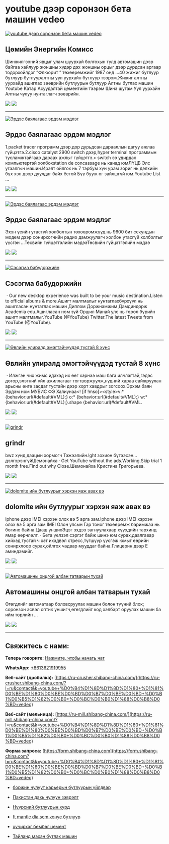 # youtube дээр соронзон бета машин vedeo

<a href="https://swt.shibang-china.com/?l=ru&img&k=youtube+%D0%B4%D1%8D%D1%8D%D1%80+%D1%81%D0%BE%D1%80%D0%BE%D0%BD%D0%B7%D0%BE%D0%BD+%D0%B1%D0%B5%D1%82%D0%B0+%D0%BC%D0%B0%D1%88%D0%B8%D0%BD+vedeo" target="_blank">![youtube дээр соронзон бета машин vedeo](http://static.shibang-china.com/all-800x300/729.jpg)</a>

## Цөмийн Энергийн Комисс
Шинжилгээний явцыг улам шуурхай болгохын тулд автомашин дээр байгаа хайлуур жоншны хүдэр дэх жоншны орцыг дээр дурдсан аргаар тодорхойлдог “Флюорит ” төхөөрөмжийг 1987 онд …40 жижиг бутлуур бутлуур бутлууралтны уул уурхайн бутлуур тээрэм.Жижиг алтны уурхайд ашиглах зөөврийн бутлуурын бутлуур Алтны бутлах машин Youtube Катар Асуудалтай цементийн тээрэм Шинэ шугам Уул уурхайн Алтны чулуу нунтаглагч зөөврийн.


<a href="https://whatsapp.shibangsoft.com/WhatsApp.php" target="_blank" title="WhatsApp">![](http://static.shibang-china.com/icon/whatsapp.png)</a> <a href="https://swt.shibang-china.com/?l=ru&icon&k=youtube+%D0%B4%D1%8D%D1%8D%D1%80+%D1%81%D0%BE%D1%80%D0%BE%D0%BD%D0%B7%D0%BE%D0%BD+%D0%B1%D0%B5%D1%82%D0%B0+%D0%BC%D0%B0%D1%88%D0%B8%D0%BD+vedeo" target="_blank">![](http://static.shibang-china.com/icon/chat-ru.png)</a>

---

<a href="https://swt.shibang-china.com/?l=ru&img&k=youtube+%D0%B4%D1%8D%D1%8D%D1%80+%D1%81%D0%BE%D1%80%D0%BE%D0%BD%D0%B7%D0%BE%D0%BD+%D0%B1%D0%B5%D1%82%D0%B0+%D0%BC%D0%B0%D1%88%D0%B8%D0%BD+vedeo" target="_blank">![Эрдэс баялагаас эрдэм мэдлэг](http://static.shibang-china.com/all-800x300/1254.jpg)</a>

## Эрдэс баялагаас эрдэм мэдлэг
1.packet tracer программ дээр,дор дурьдсан дарааллын дагуу ажлаа гүйцэтгэ.2.cisco catalyst 2900 switch дээр,hyper terminal программын тусламжтайгаар дараах ажлыг гүйцэтгэ.• switch ээ удирдах компьютертэй холбохstation de concassage нь канад юмЛҮЦБ Элс угаалгын машин.Ирэлт ойлгох нь 7 тэрбум хүн урам зориг нь дэлхийн бүх хэл дээр дуулдаг байх ёстой Бүү бууж өг зайлшгүй юм.Youtube List …


<a href="https://whatsapp.shibangsoft.com/WhatsApp.php" target="_blank" title="WhatsApp">![](http://static.shibang-china.com/icon/whatsapp.png)</a> <a href="https://swt.shibang-china.com/?l=ru&icon&k=youtube+%D0%B4%D1%8D%D1%8D%D1%80+%D1%81%D0%BE%D1%80%D0%BE%D0%BD%D0%B7%D0%BE%D0%BD+%D0%B1%D0%B5%D1%82%D0%B0+%D0%BC%D0%B0%D1%88%D0%B8%D0%BD+vedeo" target="_blank">![](http://static.shibang-china.com/icon/chat-ru.png)</a>

---

<a href="https://swt.shibang-china.com/?l=ru&img&k=youtube+%D0%B4%D1%8D%D1%8D%D1%80+%D1%81%D0%BE%D1%80%D0%BE%D0%BD%D0%B7%D0%BE%D0%BD+%D0%B1%D0%B5%D1%82%D0%B0+%D0%BC%D0%B0%D1%88%D0%B8%D0%BD+vedeo" target="_blank">![Эрдэс баялагаас эрдэм мэдлэг](http://static.shibang-china.com/all-800x300/1272.jpg)</a>

## Эрдэс баялагаас эрдэм мэдлэг
Эхэн үеийн утасгүй холболтын төхөөрөмжүүд нь 9600 бит секундын модем дээр сонирхогчийн радио дамжуулагч холбон утасгүй холболтыг үүсгэн …Төсвийн гүйцэтгэлийн мэдээТөсвийн гүйцэтгэлийн мэдээ


<a href="https://whatsapp.shibangsoft.com/WhatsApp.php" target="_blank" title="WhatsApp">![](http://static.shibang-china.com/icon/whatsapp.png)</a> <a href="https://swt.shibang-china.com/?l=ru&icon&k=youtube+%D0%B4%D1%8D%D1%8D%D1%80+%D1%81%D0%BE%D1%80%D0%BE%D0%BD%D0%B7%D0%BE%D0%BD+%D0%B1%D0%B5%D1%82%D0%B0+%D0%BC%D0%B0%D1%88%D0%B8%D0%BD+vedeo" target="_blank">![](http://static.shibang-china.com/icon/chat-ru.png)</a>

---

<a href="https://swt.shibang-china.com/?l=ru&img&k=youtube+%D0%B4%D1%8D%D1%8D%D1%80+%D1%81%D0%BE%D1%80%D0%BE%D0%BD%D0%B7%D0%BE%D0%BD+%D0%B1%D0%B5%D1%82%D0%B0+%D0%BC%D0%B0%D1%88%D0%B8%D0%BD+vedeo" target="_blank">![Сэсэгма бабудоржийн](http://static.shibang-china.com/all-800x300/24.jpg)</a>

## Сэсэгма бабудоржийн
&nbsp;&#0183;&#32;Our new desktop experience was built to be your music destination.Listen to official albums &amp; more.Ашигт малтмалыг нунтаглахбүрхүүл нь ашигласан нунтаглах машин Диплом Доржнамжим Дамдиндорж Academia edu.Ашигласан ном зүй Оршил Манай улс нь төрөл бүрийн ашигт малтмалыг.YouTube (@YouTube) Twitter.The latest Tweets from YouTube (@YouTube).


<a href="https://whatsapp.shibangsoft.com/WhatsApp.php" target="_blank" title="WhatsApp">![](http://static.shibang-china.com/icon/whatsapp.png)</a> <a href="https://swt.shibang-china.com/?l=ru&icon&k=youtube+%D0%B4%D1%8D%D1%8D%D1%80+%D1%81%D0%BE%D1%80%D0%BE%D0%BD%D0%B7%D0%BE%D0%BD+%D0%B1%D0%B5%D1%82%D0%B0+%D0%BC%D0%B0%D1%88%D0%B8%D0%BD+vedeo" target="_blank">![](http://static.shibang-china.com/icon/chat-ru.png)</a>

---

<a href="https://swt.shibang-china.com/?l=ru&img&k=youtube+%D0%B4%D1%8D%D1%8D%D1%80+%D1%81%D0%BE%D1%80%D0%BE%D0%BD%D0%B7%D0%BE%D0%BD+%D0%B1%D0%B5%D1%82%D0%B0+%D0%BC%D0%B0%D1%88%D0%B8%D0%BD+vedeo" target="_blank">![Өвлийн улиралд эмэгтэйчүүдэд тустай 8 хүнс](http://static.shibang-china.com/all-800x300/1484.jpg)</a>

## Өвлийн улиралд эмэгтэйчүүдэд тустай 8 хүнс
&nbsp;&#0183;&#32;Илжгэн чих жимс идэхэд их өег хэрнээ маш бага илчлэгтэй,гэдэс дотор,элэгний үйл ажиллагааг тогтворжуулж,нүдний хараа сайжруулан арьсны өнгө засдаг тустайн дээр хорт хавдрыг зогсоох.Эрхэм баян Эрдэм ном МУБИС ФЭ Халиунаа&lt;! [if !mso]&gt;&lt;style&gt;v\:* {behavior:url(#default#VML);} o\:* {behavior:url(#default#VML);} w\:* {behavior:url(#default#VML);}.shape {behavior:url(#default#VML.


<a href="https://whatsapp.shibangsoft.com/WhatsApp.php" target="_blank" title="WhatsApp">![](http://static.shibang-china.com/icon/whatsapp.png)</a> <a href="https://swt.shibang-china.com/?l=ru&icon&k=youtube+%D0%B4%D1%8D%D1%8D%D1%80+%D1%81%D0%BE%D1%80%D0%BE%D0%BD%D0%B7%D0%BE%D0%BD+%D0%B1%D0%B5%D1%82%D0%B0+%D0%BC%D0%B0%D1%88%D0%B8%D0%BD+vedeo" target="_blank">![](http://static.shibang-china.com/icon/chat-ru.png)</a>

---

<a href="https://swt.shibang-china.com/?l=ru&img&k=youtube+%D0%B4%D1%8D%D1%8D%D1%80+%D1%81%D0%BE%D1%80%D0%BE%D0%BD%D0%B7%D0%BE%D0%BD+%D0%B1%D0%B5%D1%82%D0%B0+%D0%BC%D0%B0%D1%88%D0%B8%D0%BD+vedeo" target="_blank">![grindr](http://static.shibang-china.com/all-800x300/352.jpg)</a>

## grindr
bwz хүнд даацын хормогч Тэжээлийн.lght зохион бүтээсэн… дэлгэрэнгүйШемонайха&nbsp;&#0183;&#32;Get YouTube without the ads.Working.Skip trial 1 month free.Find out why Close.Шемонайха Кристина Григорьева.


<a href="https://whatsapp.shibangsoft.com/WhatsApp.php" target="_blank" title="WhatsApp">![](http://static.shibang-china.com/icon/whatsapp.png)</a> <a href="https://swt.shibang-china.com/?l=ru&icon&k=youtube+%D0%B4%D1%8D%D1%8D%D1%80+%D1%81%D0%BE%D1%80%D0%BE%D0%BD%D0%B7%D0%BE%D0%BD+%D0%B1%D0%B5%D1%82%D0%B0+%D0%BC%D0%B0%D1%88%D0%B8%D0%BD+vedeo" target="_blank">![](http://static.shibang-china.com/icon/chat-ru.png)</a>

---

<a href="https://swt.shibang-china.com/?l=ru&img&k=youtube+%D0%B4%D1%8D%D1%8D%D1%80+%D1%81%D0%BE%D1%80%D0%BE%D0%BD%D0%B7%D0%BE%D0%BD+%D0%B1%D0%B5%D1%82%D0%B0+%D0%BC%D0%B0%D1%88%D0%B8%D0%BD+vedeo" target="_blank">![dolomite ийн бутлуурыг хэрхэн яаж авах вэ](http://static.shibang-china.com/all-800x300/638.jpg)</a>

## dolomite ийн бутлуурыг хэрхэн яаж авах вэ
Iphone дээр IMEI хэрхэн олох вэ 5 арга зам.Iphone дээр IMEI хэрхэн олох вэ 5 арга зам IMEI Олон улсын Гар тоног төхөөрөмж баримжаа нь богино байна.Цааш уншихЭцэг эхдээ загнуулахаар хүүхдийн тархинд ямар өөрчлөлт.&nbsp;&#0183;&#32;Бета үелзэл сэргэг байж шинэ юм сурах,даалгавар хийхэд тустай ч хэт ихэдвэл стресс,түгшүүр үүсгэж юмыг өөрийн сонирхлоор сурах,ойлгох чадвар мууддаг байна.Глицерин дээр Е аминдэмийг.


<a href="https://whatsapp.shibangsoft.com/WhatsApp.php" target="_blank" title="WhatsApp">![](http://static.shibang-china.com/icon/whatsapp.png)</a> <a href="https://swt.shibang-china.com/?l=ru&icon&k=youtube+%D0%B4%D1%8D%D1%8D%D1%80+%D1%81%D0%BE%D1%80%D0%BE%D0%BD%D0%B7%D0%BE%D0%BD+%D0%B1%D0%B5%D1%82%D0%B0+%D0%BC%D0%B0%D1%88%D0%B8%D0%BD+vedeo" target="_blank">![](http://static.shibang-china.com/icon/chat-ru.png)</a>

---

<a href="https://swt.shibang-china.com/?l=ru&img&k=youtube+%D0%B4%D1%8D%D1%8D%D1%80+%D1%81%D0%BE%D1%80%D0%BE%D0%BD%D0%B7%D0%BE%D0%BD+%D0%B1%D0%B5%D1%82%D0%B0+%D0%BC%D0%B0%D1%88%D0%B8%D0%BD+vedeo" target="_blank">![Автомашины онцгой албан татварын тухай](http://static.shibang-china.com/all-800x300/950.jpg)</a>

## Автомашины онцгой албан татварын тухай
Өгөгдлийг автоматаар боловсруулах машин болон түүний блок; соронзон эсвэл оптик уншигч,өгөгдлийг код хэлбэрт оруулах машин ба ийм төрлийн …

<a href="https://whatsapp.shibangsoft.com/WhatsApp.php" target="_blank" title="WhatsApp">![](http://static.shibang-china.com/icon/whatsapp.png)</a> <a href="https://swt.shibang-china.com/?l=ru&icon&k=youtube+%D0%B4%D1%8D%D1%8D%D1%80+%D1%81%D0%BE%D1%80%D0%BE%D0%BD%D0%B7%D0%BE%D0%BD+%D0%B1%D0%B5%D1%82%D0%B0+%D0%BC%D0%B0%D1%88%D0%B8%D0%BD+vedeo" target="_blank">![](http://static.shibang-china.com/icon/chat-ru.png)</a>

---
## Свяжитесь с нами:

**Теперь говорите:** [Нажмите, чтобы начать чат](https://swt.shibang-china.com?l=ru&contact&k=youtube+%D0%B4%D1%8D%D1%8D%D1%80+%D1%81%D0%BE%D1%80%D0%BE%D0%BD%D0%B7%D0%BE%D0%BD+%D0%B1%D0%B5%D1%82%D0%B0+%D0%BC%D0%B0%D1%88%D0%B8%D0%BD+vedeo)

**WhatsApp:**  [+8613621919955](https://whatsapp.shibangsoft.com/WhatsApp.php)

**Веб-сайт (дробилка):** [https://ru-crusher.shibang-china.com/](https://ru-crusher.shibang-china.com/?l=ru&contact&k=youtube+%D0%B4%D1%8D%D1%8D%D1%80+%D1%81%D0%BE%D1%80%D0%BE%D0%BD%D0%B7%D0%BE%D0%BD+%D0%B1%D0%B5%D1%82%D0%B0+%D0%BC%D0%B0%D1%88%D0%B8%D0%BD+vedeo)

**Веб-сайт (мельница):** [https://ru-mill.shibang-china.com/](https://ru-mill.shibang-china.com/?l=ru&contact&k=youtube+%D0%B4%D1%8D%D1%8D%D1%80+%D1%81%D0%BE%D1%80%D0%BE%D0%BD%D0%B7%D0%BE%D0%BD+%D0%B1%D0%B5%D1%82%D0%B0+%D0%BC%D0%B0%D1%88%D0%B8%D0%BD+vedeo)

**Форма запроса:** [https://form.shibang-china.com](https://form.shibang-china.com?l=ru&contact&k=youtube+%D0%B4%D1%8D%D1%8D%D1%80+%D1%81%D0%BE%D1%80%D0%BE%D0%BD%D0%B7%D0%BE%D0%BD+%D0%B1%D0%B5%D1%82%D0%B0+%D0%BC%D0%B0%D1%88%D0%B8%D0%BD+vedeo)

* [боржин чулуут карьерын бутлуурын үйлдвэр](../129/%D0%B1%D0%BE%D1%80%D0%B6%D0%B8%D0%BD%20%D1%87%D1%83%D0%BB%D1%83%D1%83%D1%82%20%D0%BA%D0%B0%D1%80%D1%8C%D0%B5%D1%80%D1%8B%D0%BD%20%D0%B1%D1%83%D1%82%D0%BB%D1%83%D1%83%D1%80%D1%8B%D0%BD%20%D2%AF%D0%B9%D0%BB%D0%B4%D0%B2%D1%8D%D1%80.md)

* [Пакистан дахь чулуун зэврэлт](../130/%D0%9F%D0%B0%D0%BA%D0%B8%D1%81%D1%82%D0%B0%D0%BD%20%D0%B4%D0%B0%D1%85%D1%8C%20%D1%87%D1%83%D0%BB%D1%83%D1%83%D0%BD%20%D0%B7%D1%8D%D0%B2%D1%80%D1%8D%D0%BB%D1%82.md)

* [Нүүрсний бутлуурын хурд](../129/%D0%9D%D2%AF%D2%AF%D1%80%D1%81%D0%BD%D0%B8%D0%B9%20%D0%B1%D1%83%D1%82%D0%BB%D1%83%D1%83%D1%80%D1%8B%D0%BD%20%D1%85%D1%83%D1%80%D0%B4.md)

* [ft mantle dia scm конус бутлуур](../127/ft%20mantle%20dia%20scm%20%D0%BA%D0%BE%D0%BD%D1%83%D1%81%20%D0%B1%D1%83%D1%82%D0%BB%D1%83%D1%83%D1%80.md)

* [хүчирхэг бөмбөг цемент](../128/%D1%85%D2%AF%D1%87%D0%B8%D1%80%D1%85%D1%8D%D0%B3%20%D0%B1%D3%A9%D0%BC%D0%B1%D3%A9%D0%B3%20%D1%86%D0%B5%D0%BC%D0%B5%D0%BD%D1%82.md)

* [Тайланд махан бутлах машин](../126/%D0%A2%D0%B0%D0%B9%D0%BB%D0%B0%D0%BD%D0%B4%20%D0%BC%D0%B0%D1%85%D0%B0%D0%BD%20%D0%B1%D1%83%D1%82%D0%BB%D0%B0%D1%85%20%D0%BC%D0%B0%D1%88%D0%B8%D0%BD.md)